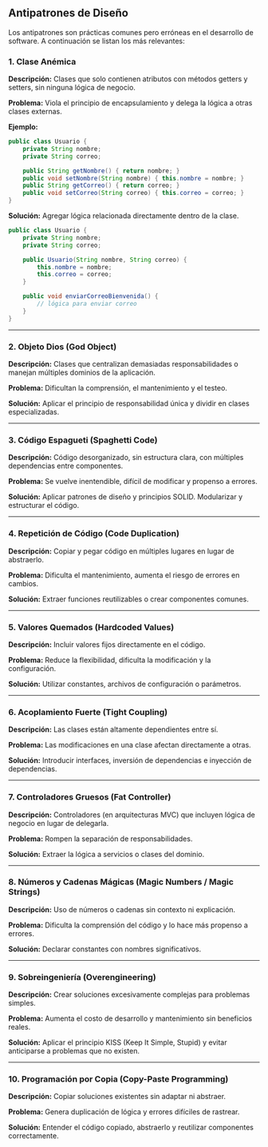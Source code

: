 ## Antipatrones de Diseño

Los antipatrones son prácticas comunes pero erróneas en el desarrollo de software. A continuación se listan los más relevantes:

### 1. Clase Anémica

**Descripción:** Clases que solo contienen atributos con métodos getters y setters, sin ninguna lógica de negocio.

**Problema:** Viola el principio de encapsulamiento y delega la lógica a otras clases externas.

**Ejemplo:**

```java
public class Usuario {
    private String nombre;
    private String correo;

    public String getNombre() { return nombre; }
    public void setNombre(String nombre) { this.nombre = nombre; }
    public String getCorreo() { return correo; }
    public void setCorreo(String correo) { this.correo = correo; }
}
```

**Solución:** Agregar lógica relacionada directamente dentro de la clase.

```java
public class Usuario {
    private String nombre;
    private String correo;

    public Usuario(String nombre, String correo) {
        this.nombre = nombre;
        this.correo = correo;
    }

    public void enviarCorreoBienvenida() {
        // lógica para enviar correo
    }
}
```

---

### 2. Objeto Dios (God Object)

**Descripción:** Clases que centralizan demasiadas responsabilidades o manejan múltiples dominios de la aplicación.

**Problema:** Dificultan la comprensión, el mantenimiento y el testeo.

**Solución:** Aplicar el principio de responsabilidad única y dividir en clases especializadas.

---

### 3. Código Espagueti (Spaghetti Code)

**Descripción:** Código desorganizado, sin estructura clara, con múltiples dependencias entre componentes.

**Problema:** Se vuelve inentendible, difícil de modificar y propenso a errores.

**Solución:** Aplicar patrones de diseño y principios SOLID. Modularizar y estructurar el código.

---

### 4. Repetición de Código (Code Duplication)

**Descripción:** Copiar y pegar código en múltiples lugares en lugar de abstraerlo.

**Problema:** Dificulta el mantenimiento, aumenta el riesgo de errores en cambios.

**Solución:** Extraer funciones reutilizables o crear componentes comunes.

---

### 5. Valores Quemados (Hardcoded Values)

**Descripción:** Incluir valores fijos directamente en el código.

**Problema:** Reduce la flexibilidad, dificulta la modificación y la configuración.

**Solución:** Utilizar constantes, archivos de configuración o parámetros.

---

### 6. Acoplamiento Fuerte (Tight Coupling)

**Descripción:** Las clases están altamente dependientes entre sí.

**Problema:** Las modificaciones en una clase afectan directamente a otras.

**Solución:** Introducir interfaces, inversión de dependencias e inyección de dependencias.

---

### 7. Controladores Gruesos (Fat Controller)

**Descripción:** Controladores (en arquitecturas MVC) que incluyen lógica de negocio en lugar de delegarla.

**Problema:** Rompen la separación de responsabilidades.

**Solución:** Extraer la lógica a servicios o clases del dominio.

---

### 8. Números y Cadenas Mágicas (Magic Numbers / Magic Strings)

**Descripción:** Uso de números o cadenas sin contexto ni explicación.

**Problema:** Dificulta la comprensión del código y lo hace más propenso a errores.

**Solución:** Declarar constantes con nombres significativos.

---

### 9. Sobreingeniería (Overengineering)

**Descripción:** Crear soluciones excesivamente complejas para problemas simples.

**Problema:** Aumenta el costo de desarrollo y mantenimiento sin beneficios reales.

**Solución:** Aplicar el principio KISS (Keep It Simple, Stupid) y evitar anticiparse a problemas que no existen.

---

### 10. Programación por Copia (Copy-Paste Programming)

**Descripción:** Copiar soluciones existentes sin adaptar ni abstraer.

**Problema:** Genera duplicación de lógica y errores difíciles de rastrear.

**Solución:** Entender el código copiado, abstraerlo y reutilizar componentes correctamente.
